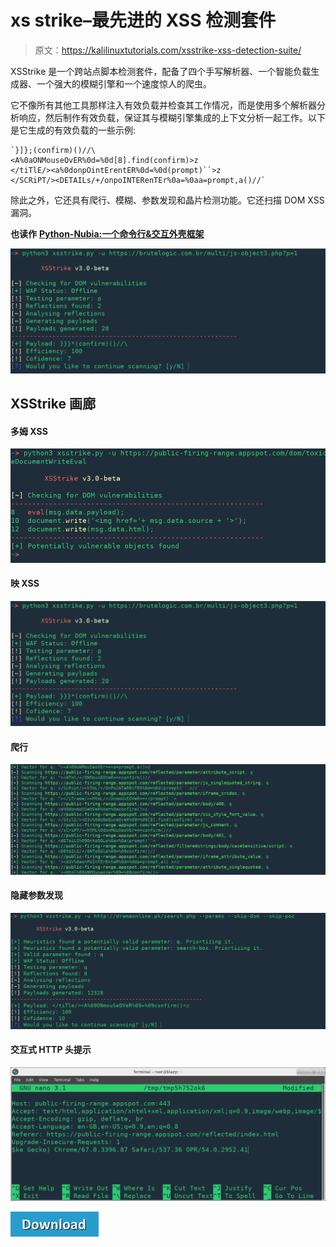 # xs strike–最先进的 XSS 检测套件

> 原文：<https://kalilinuxtutorials.com/xsstrike-xss-detection-suite/>

XSStrike 是一个跨站点脚本检测套件，配备了四个手写解析器、一个智能负载生成器、一个强大的模糊引擎和一个速度惊人的爬虫。

它不像所有其他工具那样注入有效负载并检查其工作情况，而是使用多个解析器分析响应，然后制作有效负载，保证其与模糊引擎集成的上下文分析一起工作。以下是它生成的有效负载的一些示例:

```
`}]};(confirm)()//\
<A%0aONMouseOvER%0d=%0d[8].find(confirm)>z
</tiTlE/><a%0donpOintErentER%0d=%0d(prompt)``>z
</SCRiPT/><DETAILs/+/onpoINTERenTEr%0a=%0aa=prompt,a()//` 
```

除此之外，它还具有爬行、模糊、参数发现和晶片检测功能。它还扫描 DOM XSS 漏洞。

**也读作** [**Python-Nubia:一个命令行&交互外壳框架**](https://kalilinuxtutorials.com/python-nubia/)

![](img//f62b7eac1c7d8a52bb0be2d9fe308068.png)

## **XSStrike 画廊**

#### 多姆 XSS

![](img//2fceb4e19ada5170401d5560e58ccac5.png)

#### **映 XSS**

![](img//87f5f20ac5345c765c68506336f81458.png)

#### **爬行**

![](img//45e48ba9a0e42a19ab206d604fac7acc.png)

#### **隐藏参数发现**

![](img//493b00d564a715feed88642378e3eaa7.png)

#### **交互式 HTTP 头提示**

![](img//48f67eff73ca2ff90f6b7a3b8c4640ad.png)

[![](img//d861a9096555aeb1980fc054015933d7.png)](https://github.com/s0md3v/XSStrike)